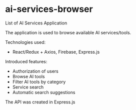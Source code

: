 # ai-services-browser
List of AI Services Application

The application is used to browse available AI services/tools.

Technologies used:
- React/Redux + Axios, Firebase, Express.js

Introduced features:
- Authorization of users
- Browse AI tools
- Filter AI tools by category
- Service search
- Automatic search suggestions

The API was created in Express.js



